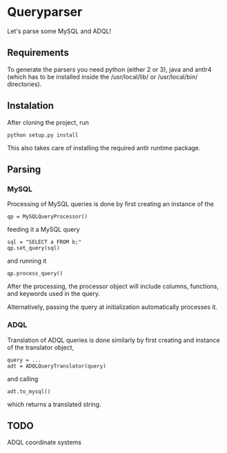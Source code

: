 # Queryparser
Let's parse some MySQL and ADQL!

## Requirements
To generate the parsers you need python (either 2 or 3), java and antlr4 (which
has to be installed inside the /usr/local/lib/ or /usr/local/bin/ directories). 

## Instalation
After cloning the project, run
```
python setup.py install
```
This also takes care of installing the required antlr runtime package.

## Parsing
### MySQL
Processing of MySQL queries is done by first creating an instance of the
```
qp = MySQLQueryProcessor()
```
feeding it a MySQL query
```
sql = "SELECT a FROM b;"
qp.set_query(sql)
```
and running it
```
qp.process_query()
```
After the processing, the processor object will include columns, functions,
and keywords used in the query.

Alternatively, passing the query at initialization automatically processes it.

### ADQL
Translation of ADQL queries is done similarly by first creating and instance
of the translator object,
```
query = ...
adt = ADQLQueryTranslator(query)
```
and calling
```
adt.to_mysql()
```
which returns a translated string.

## TODO
ADQL coordinate systems
